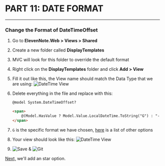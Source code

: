 # PART 11: DATE FORMAT
---
### Change the Format of DateTimeOffset
1. Go to **ElevenNote.Web > Views > Shared**
2. Create a new folder called **DisplayTemplates**
3. MVC will look for this folder to override the default format
4. Right click on the **DisplayTemplates** folder and click **Add > View**
5. Fill it out like this, the View name should match the Data Type that we are using:
![DateTime View](/assets/11.0-A.png)
6. Delete everything in the file and replace with this:

    ```html
    @model System.DateTimeOffset?

    <span>
        @(Model.HasValue ? Model.Value.LocalDateTime.ToString("G") : "-")
    </span>
    ```
7. `G` is the specific format we have chosen, [here](https://docs.microsoft.com/en-us/dotnet/standard/base-types/standard-date-and-time-format-strings) is a list of other options
8. Your view should look like this:
![DateTime View](/assets/11.0-B.png)
9. ![Save](/assets/font-awesome-save.png) & ![Git](/assets/devicons_github_badge.png)

[Next,](/12-Starred/12.0-Starred.md) we'll add an star option.